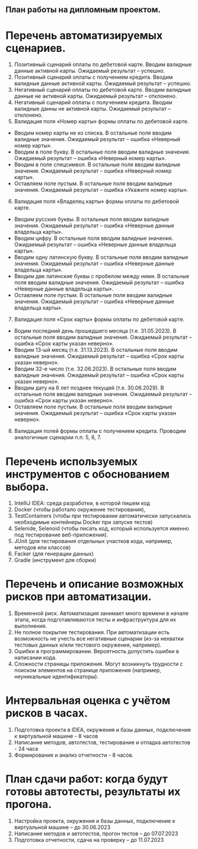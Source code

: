 ## План работы на дипломным проектом.

# Перечень автоматизируемых сценариев.

1. Позитивный сценарий оплаты по дебетовой карте. Вводим валидные данные активной карты. Ожидаемый результат – успешно.
2. Позитивный сценарий оплаты с получением кредита. Вводим валидные данные активной карты. Ожидаемый результат – успешно.
3. Негативный сценарий оплаты по дебетовой карте. Вводим валидные данные не активной карты. Ожидаемый результат – отклонено.
4. Негативный сценарий оплаты с получением кредита. Вводим валидные данны не активной карты. Ожидаемый результат – отклонено.
5.	Валидация поля «Номер карты» формы оплаты по дебетовой карте.
  - Вводим номер карты не из списка. В остальные поля вводим валидные значения. Ожидаемый результат – ошибка «Неверный номер карты».
  - Вводим в поле букву. В остальные поля вводим валидные значения. Ожидаемый результат – ошибка «Неверный номер карты».
  - Вводим в поле спецсимвол. В остальные поля вводим валидные значения. Ожидаемый результат – ошибка «Неверный номер карты».
  - Оставляем поле пустым. В остальные поля вводим валидные значения. Ожидаемый результат – ошибка «Укажите номер карты».
    
6. Валидация поля «Владелец карты» формы оплаты по дебетовой карте.
  - Вводим русские буквы. В остальные поля вводим валидные значения. Ожидаемый результат – ошибка «Неверные данные владельца карты».
  - Вводим цифру. В остальные поля вводим валидные значения. Ожидаемый результат – ошибка «Неверные данные владельца карты».
  - Вводим одну латинскую букву. В остальные поля вводим валидные значения. Ожидаемый результат – ошибка «Неверные данные владельца карты».
  - Вводим две латинские буквы с пробелом между ними. В остальные поля вводим валидные значения. Ожидаемый результат – ошибка «Неверные данные владельца карты».
  - Оставляем поле пустым. В остальные поля вводим валидные значения. Ожидаемый результат – ошибка «Неверные данные владельца карты».

7. Валидация поля «Срок карты» формы оплаты по дебетовой карте.
  - Водим последний день прошедшего месяца (т.е. 31.05.2023). В остальные поля вводим валидные значения. Ожидаемый результат – ошибка «Срок карты указан неверно».
  - Вводим 13-ый месяц (т.е. 31.13.2023). В остальные поля вводим валидные значения. Ожидаемый результат – ошибка «Срок карты указан неверно».
  - Вводим 32-е число (т.е. 32.06.2023). В остальные поля вводим валидные значения. Ожидаемый результат – ошибка «Срок карты указан неверно».
  - Вводим дату на 6 лет позднее текущей (т.е. 30.06.2029). В остальные поля вводим валидные значения. Ожидаемый результат – ошибка «Срок карты указан неверно».
  - Оставляем поле пустым. В остальные поля вводим валидные значения. Ожидаемый результат – ошибка «Срок карты указан неверно».

8.	Валидация полей формы оплаты с получением кредита.
Проводим аналогичные сценарии п.п. 5, 6, 7. 


# Перечень используемых инструментов с обоснованием выбора.

1.	IntelliJ IDEA: среда разработки, в которой пишем код
2.	Docker (чтобы работало окружение тестирования),
3.	TestContainers (чтобы при тестировании автоматически запускались необходимые контейнеры Docker при запуске тестов)
4.	Selenide, Selenoid (чтобы писать код, который используется именно под тестирование веб-приложения).
5.	JUnit (для тестирования отдельных участков кода, например, методов или классов)
6.	Facker (для генерации данных)
7.	Gradle (инструмент для сборки)

# Перечень и описание возможных рисков при автоматизации.

1. Временной риск. Автоматизация занимает много времени в начале этапа, когда подготавливаются тесты и инфраструктура для их выполнения.
2. Не полное покрытие тестирования. При автоматизации есть возможность не учесть все негативные сценарии (из-за нехватки тестовых данных и/или тестового окружения, например).
3. Ошибки в программировании. Вероятность допустить ошибки в написании кода.
4. Сложности страницы приложения. Могут возникнуть трудности с поиском элементов на странице приложения (например, неуникальные идентификаторы).

# Интервальная оценка с учётом рисков в часах.

1. Подготовка проекта в IDEA, окружения и базы данных, подключение к виртуальной машине - 8 часов
2. Написание методов, автотестов, тестирование и отладка автотестов - 24 часа
3. Формирование и анализ отчетности - 8 часов.

# План сдачи работ: когда будут готовы автотесты, результаты их прогона.

1.	Настройка проекта, окружения и базы данных, подключение к виртуальной машине – до 30.06.2023
2.	Написание методов и автотестов, прогон тестов – до 07.07.2023
3.	Подготовка отчетности, сдача на проверку – до 11.07.2023

